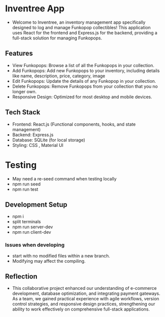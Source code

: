 # Inventree App

- Welcome to Inventree, an inventory management app specifically designed to log and manage Funkopop collectibles! This application uses React for the frontend and Express.js for the backend, providing a full-stack solution for managing Funkopops.


## Features

- View Funkopops: Browse a list of all the Funkopops in your collection.
- Add Funkopops: Add new Funkopops to your inventory, including details like name, description, price, category, image
- Edit Funkopops: Update the details of any Funkopop in your collection.
- Delete Funkopops: Remove Funkopops from your collection that you no longer own.
- Responsive Design: Optimized for most desktop and mobile devices.

## Tech Stack

- Frontend: React.js (Functional components, hooks, and state management)
- Backend: Express.js
- Database: SQLite (for local storage)
- Styling: CSS , Material UI

# Testing
- May need a re-seed command when testing locally
- npm run seed
- npm run test

## Development Setup
- npm i
- split terminals
- npm run server-dev 
- npm run client-dev

### Issues when developing
- start with no modified files within a new branch.
- Modifying may affect the compiling.

## Reflection
- This collaborative project enhanced our understanding of e-commerce development, database optimization, and integrating payment gateways. As a team, we gained practical experience with agile workflows, version control strategies, and responsive design practices, strengthening our ability to work effectively on comprehensive full-stack applications.
